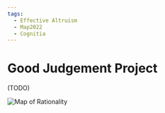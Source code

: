 ```yaml
---
tags:
  - Effective Altruism
  - Map2022
  - Cognitia
---
```

# Good Judgement Project

(TODO)


![Map of Rationality](/wiki/Cartography/map_full.jpg)
